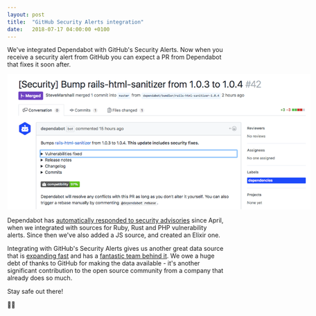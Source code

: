 ```yaml
---
layout: post
title:  "GitHub Security Alerts integration"
date:   2018-07-17 04:00:00 +0100
---
```


We've integrated Dependabot with GitHub's Security Alerts. Now when you receive
a security alert from GitHub you can expect a PR from Dependabot that fixes it
soon after.

<p class="image-medium">
  <a href="https://github.com/ministryofjustice/bba/pull/42">
    <img src="images/security-pr.png" style="max-width: 700px;" alt="Security PR" />
  </a>
</p>

Dependabot has [automatically responded to security advisories][automatically-respond-to-security-advisories]
since April, when we integrated with sources for Ruby, Rust and PHP
vulnerability alerts. Since then we've also added a JS source, and created an
Elixir one.

Integrating with GitHub's Security Alerts gives us another great data source
that is [expanding fast][github-python-advisories] and has a
[fantastic team behind it][appcanary-acquired]. We owe a huge debt of thanks to
GitHub for making the data available - it's another significant contribution
to the open source community from a company that already does so much.

Stay safe out there!

🕵️‍♀️

[automatically-respond-to-security-advisories]: automatically-respond-to-security-advisories
[elixir-advisory-database]: https://github.com/dependabot/elixir-security-advisories
[appcanary-acquired]: https://blog.appcanary.com/2018/goodbye.html
[github-python-advisories]: https://blog.github.com/2018-07-12-security-vulnerability-alerts-for-python/
